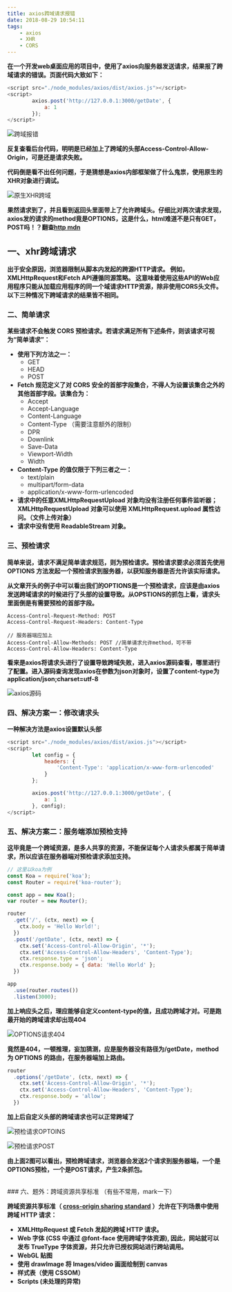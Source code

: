 ```yaml
---
title: axios跨域请求报错
date: 2018-08-29 10:54:11
tags:
    - axios
    - XHR
    - CORS
---
```


**在一个开发web桌面应用的项目中，使用了axios向服务器发送请求，结果报了跨域请求的错误。页面代码大致如下：**

``` js
<script src="./node_modules/axios/dist/axios.js"></script>
<script>
        axios.post('http://127.0.0.1:3000/getDate', {
            a: 1
        });
</script>
```

![跨域报错](../../../../img/axios-CORS/1.png)

**反复查看后台代码，明明是已经加上了跨域的头部Access-Control-Allow-Origin，可是还是请求失败。**

**代码倒是看不出任何问题，于是猜想是axios内部框架做了什么鬼祟，使用原生的XHR对象进行调试。**

![原生XHR跨域](../../../../img/axios-CORS/2.png)

**果然请求到了，并且看到返回头里面带上了允许跨域头。仔细比对两次请求发现，axios发的请求的method竟是OPTIONS，这是什么，html难道不是只有GET，POST吗！？翻查[http mdn](https://developer.mozilla.org/zh-CN/docs/Web/HTTP/Access_control_CORS)**

## 一、xhr跨域请求

**出于安全原因，浏览器限制从脚本内发起的跨源HTTP请求。 例如，XMLHttpRequest和Fetch API遵循同源策略。 这意味着使用这些API的Web应用程序只能从加载应用程序的同一个域请求HTTP资源，除非使用CORS头文件。以下三种情况下跨域请求的结果皆不相同。**

### 二、简单请求

**某些请求不会触发 CORS 预检请求。若请求满足所有下述条件，则该请求可视为“简单请求”：**

*   **使用下列方法之一：**
    *   GET
    *   HEAD
    *   POST
*   **Fetch 规范定义了对 CORS 安全的首部字段集合，不得人为设置该集合之外的其他首部字段。该集合为：**
    *   Accept
    *   Accept-Language
    *   Content-Language
    *   Content-Type （需要注意额外的限制）
    *   DPR
    *   Downlink
    *   Save-Data
    *   Viewport-Width
    *   Width
*   **Content-Type 的值仅限于下列三者之一：**
    *   text/plain
    *   multipart/form-data
    *   application/x-www-form-urlencoded
*   **请求中的任意XMLHttpRequestUpload 对象均没有注册任何事件监听器；XMLHttpRequestUpload 对象可以使用 XMLHttpRequest.upload 属性访问。（文件上传对象）**
*   **请求中没有使用 ReadableStream 对象。**

### 三、预检请求
**简单来说，请求不满足简单请求规范，则为预检请求。预检请求要求必须首先使用 OPTIONS 方法发起一个预检请求到服务器，以获知服务器是否允许该实际请求。**

**从文章开头的例子中可以看出我们的OPTIONS是一个预检请求，应该是由axios发送跨域请求的时候进行了头部的设置导致。从OPSTIONS的抓包上看，请求头里面倒是有需要预检的首部字段。**

```
Access-Control-Request-Method: POST
Access-Control-Request-Headers: Content-Type 

// 服务器端应加上
Access-Control-Allow-Methods: POST //简单请求允许method，可不带
Access-Control-Allow-Headers: Content-Type
```

**看来是axios将请求头进行了设置导致跨域失败，进入axios源码查看，哪里进行了配置。进入源码查询发现axios在参数为json对象时，设置了content-type为application/json;charset=utf-8**

![axios源码](../../../../img/axios-CORS/3.png)

### 四、解决方案一：修改请求头

**一种解决方法是axios设置默认头部**

``` js
<script src="./node_modules/axios/dist/axios.js"></script>
<script>
        let config = {
            headers: {
                'Content-Type': 'application/x-www-form-urlencoded'
            }
        };

        axios.post('http://127.0.0.1:3000/getDate', {
            a: 1
        }, config);
</script>
```

### 五、解决方案二：服务端添加预检支持

**这毕竟是一个跨域资源，是多人共享的资源，不能保证每个人请求头都属于简单请求，所以应该在服务器端对预检请求添加支持。**

``` js
// 这里以koa为例
const Koa = require('koa');
const Router = require('koa-router');

const app = new Koa();
var router = new Router();

router
  .get('/', (ctx, next) => {
    ctx.body = 'Hello World!';
  })
  .post('/getDate', (ctx, next) => {
    ctx.set('Access-Control-Allow-Origin', '*');
    ctx.set('Access-Control-Allow-Headers', 'Content-Type');
    ctx.response.type = 'json';
    ctx.response.body = { data: 'Hello World' };
  })

app
  .use(router.routes())
  .listen(3000);
```

**加上响应头之后，理应能够自定义content-type的值，且成功跨域才对。可是跑最开始的跨域请求却出现404**

![OPTIONS请求404](../../../../img/axios-CORS/4.png)

**竟然是404，一顿推理，妄加猜测，应是服务器没有路径为/getDate，method 为 OPTIONS 的路由，在服务器端加上路由。**

``` js
router
  .options('/getDate', (ctx, next) => {
    ctx.set('Access-Control-Allow-Origin', '*');
    ctx.set('Access-Control-Allow-Headers', 'Content-Type');
    ctx.response.body = 'allow';
  })
```

**加上后自定义头部的跨域请求也可以正常跨域了**

![预检请求OPTOINS](../../../../img/axios-CORS/5.png)

![预检请求POST](../../../../img/axios-CORS/6.png)

**由上面2图可以看出，预检跨域请求，浏览器会发送2个请求到服务器端，一个是OPTIONS预检，一个是POST请求，产生2条抓包。**

</br>
### 六、题外：跨域资源共享标准 （有些不常用，mark一下）

**跨域资源共享标准（ [cross-origin sharing standard](http://www.w3.org/TR/cors/) ）允许在下列场景中使用跨域 HTTP 请求：**

*   **XMLHttpRequest 或 Fetch 发起的跨域 HTTP 请求。**
*   **Web 字体 (CSS 中通过 @font-face 使用跨域字体资源), 因此，网站就可以发布 TrueType 字体资源，并只允许已授权网站进行跨站调用。**
*   **WebGL 贴图**
*   **使用 drawImage 将 Images/video 画面绘制到 canvas**
*   **样式表（使用 CSSOM）**
*   **Scripts (未处理的异常)**